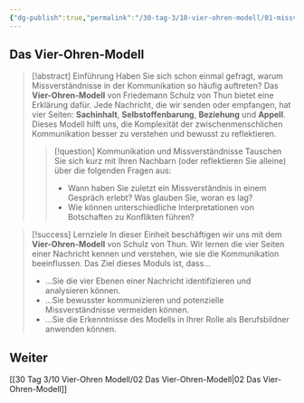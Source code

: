 ```yaml
---
{"dg-publish":true,"permalink":"/30-tag-3/10-vier-ohren-modell/01-missverstaendnisse-im-alltag/","noteIcon":""}
---
```


## Das Vier-Ohren-Modell

>[!abstract] Einführung
>Haben Sie sich schon einmal gefragt, warum Missverständnisse in der Kommunikation so häufig auftreten? Das **Vier-Ohren-Modell** von Friedemann Schulz von Thun bietet eine Erklärung dafür. Jede Nachricht, die wir senden oder empfangen, hat vier Seiten: **Sachinhalt**, **Selbstoffenbarung**, **Beziehung** und **Appell**. Dieses Modell hilft uns, die Komplexität der zwischenmenschlichen Kommunikation besser zu verstehen und bewusst zu reflektieren.
>
>>[!question] Kommunikation und Missverständnisse
>>Tauschen Sie sich kurz mit Ihren Nachbarn (oder reflektieren Sie alleine) über die folgenden Fragen aus:
>>* Wann haben Sie zuletzt ein Missverständnis in einem Gespräch erlebt? Was glauben Sie, woran es lag?
>>* Wie können unterschiedliche Interpretationen von Botschaften zu Konflikten führen?

> [!success] Lernziele
> In dieser Einheit beschäftigen wir uns mit dem **Vier-Ohren-Modell** von Schulz von Thun. Wir lernen die vier Seiten einer Nachricht kennen und verstehen, wie sie die Kommunikation beeinflussen.
> Das Ziel dieses Moduls ist, dass…
> * …Sie die vier Ebenen einer Nachricht identifizieren und analysieren können.
> * …Sie bewusster kommunizieren und potenzielle Missverständnisse vermeiden können.
> * …Sie die Erkenntnisse des Modells in Ihrer Rolle als Berufsbildner anwenden können.

## Weiter
[[30 Tag 3/10 Vier-Ohren Modell/02 Das Vier-Ohren-Modell\|02 Das Vier-Ohren-Modell]]
